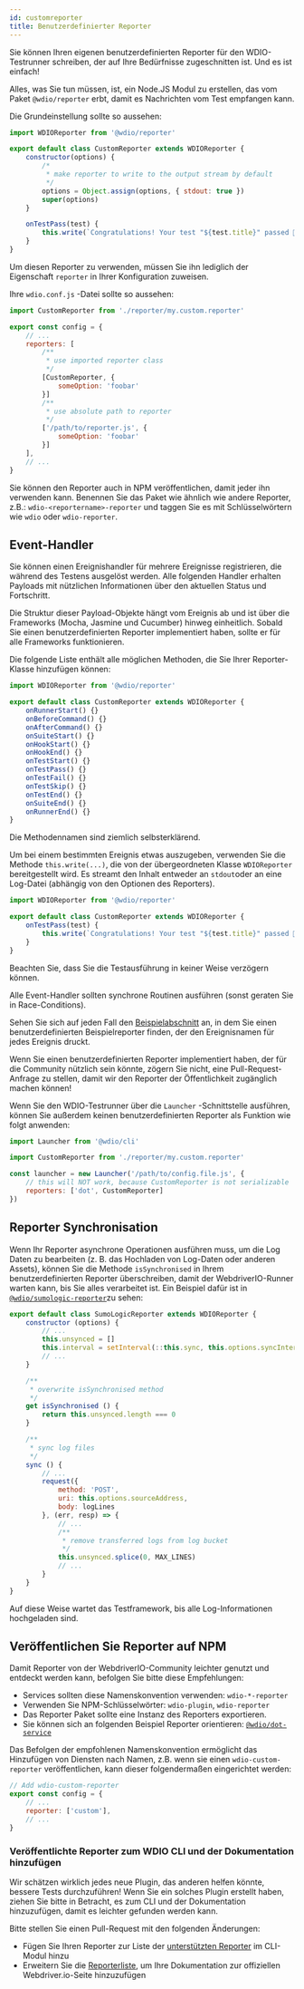 ```yaml
---
id: customreporter
title: Benutzerdefinierter Reporter
---
```


Sie können Ihren eigenen benutzerdefinierten Reporter für den WDIO-Testrunner schreiben, der auf Ihre Bedürfnisse zugeschnitten ist. Und es ist einfach!

Alles, was Sie tun müssen, ist, ein Node.JS Modul zu erstellen, das vom Paket `@wdio/reporter` erbt, damit es Nachrichten vom Test empfangen kann.

Die Grundeinstellung sollte so aussehen:

```js
import WDIOReporter from '@wdio/reporter'

export default class CustomReporter extends WDIOReporter {
    constructor(options) {
        /*
         * make reporter to write to the output stream by default
         */
        options = Object.assign(options, { stdout: true })
        super(options)
    }

    onTestPass(test) {
        this.write(`Congratulations! Your test "${test.title}" passed 👏`)
    }
}
```

Um diesen Reporter zu verwenden, müssen Sie ihn lediglich der Eigenschaft `reporter` in Ihrer Konfiguration zuweisen.


Ihre `wdio.conf.js` -Datei sollte so aussehen:

```js
import CustomReporter from './reporter/my.custom.reporter'

export const config = {
    // ...
    reporters: [
        /**
         * use imported reporter class
         */
        [CustomReporter, {
            someOption: 'foobar'
        }]
        /**
         * use absolute path to reporter
         */
        ['/path/to/reporter.js', {
            someOption: 'foobar'
        }]
    ],
    // ...
}
```

Sie können den Reporter auch in NPM veröffentlichen, damit jeder ihn verwenden kann. Benennen Sie das Paket wie ähnlich wie andere Reporter, z.B.: `wdio-<reportername>-reporter` und taggen Sie es mit Schlüsselwörtern wie `wdio` oder `wdio-reporter`.

## Event-Handler

Sie können einen Ereignishandler für mehrere Ereignisse registrieren, die während des Testens ausgelöst werden. Alle folgenden Handler erhalten Payloads mit nützlichen Informationen über den aktuellen Status und Fortschritt.

Die Struktur dieser Payload-Objekte hängt vom Ereignis ab und ist über die Frameworks (Mocha, Jasmine und Cucumber) hinweg einheitlich. Sobald Sie einen benutzerdefinierten Reporter implementiert haben, sollte er für alle Frameworks funktionieren.

Die folgende Liste enthält alle möglichen Methoden, die Sie Ihrer Reporter-Klasse hinzufügen können:

```js
import WDIOReporter from '@wdio/reporter'

export default class CustomReporter extends WDIOReporter {
    onRunnerStart() {}
    onBeforeCommand() {}
    onAfterCommand() {}
    onSuiteStart() {}
    onHookStart() {}
    onHookEnd() {}
    onTestStart() {}
    onTestPass() {}
    onTestFail() {}
    onTestSkip() {}
    onTestEnd() {}
    onSuiteEnd() {}
    onRunnerEnd() {}
}
```

Die Methodennamen sind ziemlich selbsterklärend.

Um bei einem bestimmten Ereignis etwas auszugeben, verwenden Sie die Methode `this.write(...)`, die von der übergeordneten Klasse `WDIOReporter` bereitgestellt wird. Es streamt den Inhalt entweder an `stdout`oder an eine Log-Datei (abhängig von den Optionen des Reporters).

```js
import WDIOReporter from '@wdio/reporter'

export default class CustomReporter extends WDIOReporter {
    onTestPass(test) {
        this.write(`Congratulations! Your test "${test.title}" passed 👏`)
    }
}
```

Beachten Sie, dass Sie die Testausführung in keiner Weise verzögern können.

Alle Event-Handler sollten synchrone Routinen ausführen (sonst geraten Sie in Race-Conditions).

Sehen Sie sich auf jeden Fall den [Beispielabschnitt](https://github.com/webdriverio/webdriverio/tree/main/examples/wdio) an, in dem Sie einen benutzerdefinierten Beispielreporter finden, der den Ereignisnamen für jedes Ereignis druckt.

Wenn Sie einen benutzerdefinierten Reporter implementiert haben, der für die Community nützlich sein könnte, zögern Sie nicht, eine Pull-Request-Anfrage zu stellen, damit wir den Reporter der Öffentlichkeit zugänglich machen können!

Wenn Sie den WDIO-Testrunner über die `Launcher` -Schnittstelle ausführen, können Sie außerdem keinen benutzerdefinierten Reporter als Funktion wie folgt anwenden:

```js
import Launcher from '@wdio/cli'

import CustomReporter from './reporter/my.custom.reporter'

const launcher = new Launcher('/path/to/config.file.js', {
    // this will NOT work, because CustomReporter is not serializable
    reporters: ['dot', CustomReporter]
})
```

## Reporter Synchronisation

Wenn Ihr Reporter asynchrone Operationen ausführen muss, um die Log Daten zu bearbeiten (z. B. das Hochladen von Log-Daten oder anderen Assets), können Sie die Methode `isSynchronised` in Ihrem benutzerdefinierten Reporter überschreiben, damit der WebdriverIO-Runner warten kann, bis Sie alles verarbeitet ist. Ein Beispiel dafür ist in [`@wdio/sumologic-reporter`](https://github.com/webdriverio/webdriverio/blob/main/packages/wdio-sumologic-reporter/src/index.ts)zu sehen:

```js
export default class SumoLogicReporter extends WDIOReporter {
    constructor (options) {
        // ...
        this.unsynced = []
        this.interval = setInterval(::this.sync, this.options.syncInterval)
        // ...
    }

    /**
     * overwrite isSynchronised method
     */
    get isSynchronised () {
        return this.unsynced.length === 0
    }

    /**
     * sync log files
     */
    sync () {
        // ...
        request({
            method: 'POST',
            uri: this.options.sourceAddress,
            body: logLines
        }, (err, resp) => {
            // ...
            /**
             * remove transferred logs from log bucket
             */
            this.unsynced.splice(0, MAX_LINES)
            // ...
        }
    }
}
```

Auf diese Weise wartet das Testframework, bis alle Log-Informationen hochgeladen sind.

## Veröffentlichen Sie Reporter auf NPM

Damit Reporter von der WebdriverIO-Community leichter genutzt und entdeckt werden kann, befolgen Sie bitte diese Empfehlungen:

* Services sollten diese Namenskonvention verwenden: `wdio-*-reporter`
* Verwenden Sie NPM-Schlüsselwörter: `wdio-plugin`, `wdio-reporter`
* Das Reporter Paket sollte eine Instanz des Reporters exportieren.
* Sie können sich an folgenden Beispiel Reporter orientieren: [`@wdio/dot-service`](https://github.com/webdriverio/webdriverio/tree/main/packages/wdio-dot-reporter)

Das Befolgen der empfohlenen Namenskonvention ermöglicht das Hinzufügen von Diensten nach Namen, z.B. wenn sie einen `wdio-custom-reporter` veröffentlichen, kann dieser folgendermaßen eingerichtet werden:

```js
// Add wdio-custom-reporter
export const config = {
    // ...
    reporter: ['custom'],
    // ...
}
```

### Veröffentlichte Reporter zum WDIO CLI und der Dokumentation hinzufügen

Wir schätzen wirklich jedes neue Plugin, das anderen helfen könnte, bessere Tests durchzuführen! Wenn Sie ein solches Plugin erstellt haben, ziehen Sie bitte in Betracht, es zum CLI und der Dokumentation hinzuzufügen, damit es leichter gefunden werden kann.

Bitte stellen Sie einen Pull-Request mit den folgenden Änderungen:

- Fügen Sie Ihren Reporter zur Liste der [unterstützten Reporter](https://github.com/webdriverio/webdriverio/blob/main/packages/wdio-cli/src/constants.ts#L74-L91) im CLI-Modul hinzu
- Erweitern Sie die [Reporterliste](https://github.com/webdriverio/webdriverio/blob/main/scripts/docs-generation/3rd-party/reporters.json), um Ihre Dokumentation zur offiziellen Webdriver.io-Seite hinzuzufügen
